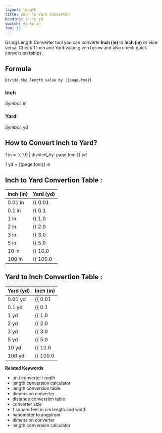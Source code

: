 ```yaml
---
layout: length
title: Inch to Yard Converter
heading: in to yd
switch: yd-to-in
fom: 36
---
```


Using Length Converter tool you can converte **Inch (in)** to **Inch (in)** or vice versa. Check 1 Inch and Yard value given below and also check quick conversion tables.

## Formula
`Divide the length value by {{page.fom}}`

### Inch
*Symbol*: in

### Yard
*Symbol*: yd

## How to Convert Inch to Yard?
1 in = {{ 1.0 | divided_by: page.fom }} yd

1 yd = {{page.fom}} in

## Inch to Yard Convertion Table :

| Inch (in) | Yard (yd) |
| ---- | ---- |
| 0.01 in | {{ 0.01 | divided_by: page.fom | round: 12 }} yd |
| 0.1 in | {{ 0.1 | divided_by: page.fom | round: 12 }} yd |
| 1 in | {{ 1.0 | divided_by: page.fom | round: 12 }} yd |
| 2 in | {{ 2.0 | divided_by: page.fom | round: 12 }} yd |
| 3 in | {{ 3.0 | divided_by: page.fom | round: 12 }} yd |
| 5 in | {{ 5.0 | divided_by: page.fom | round: 12 }} yd |
| 10 in | {{ 10.0 | divided_by: page.fom | round: 12 }} yd |
| 100 in | {{ 100.0 | divided_by: page.fom | round: 12 }} yd |

## Yard to Inch Convertion Table :

| Yard (yd) | Inch (in) |
| ---- | ---- |
| 0.01 yd | {{ 0.01 | times: page.fom | round: 12 }} in |
| 0.1 yd | {{ 0.1 | times: page.fom | round: 12 }} in |
| 1 yd | {{ 1.0 | times: page.fom | round: 12 }} in |
| 2 yd | {{ 2.0 | times: page.fom | round: 12 }} in |
| 3 yd | {{ 3.0 | times: page.fom | round: 12 }} in |
| 5 yd | {{ 5.0 | times: page.fom | round: 12 }} in |
| 10 yd | {{ 10.0 | times: page.fom | round: 12 }} in |
| 100 yd | {{ 100.0 | times: page.fom | round: 12 }} in |

<script>
selectInput[4].selected = true
selectOutput[6].selected = true
</script>

  **Related Keywords**

  <ul class='relatedKeyword'>
    <li>unit converter length</li>
    <li>length conversion calculator</li>
    <li>length conversion table</li>
    <li>dimension converter</li>
    <li>distance conversion table</li>
    <li>converter size</li>
    <li>1 square feet in cm length and width</li>
    <li>nanometer to angstrom</li>
    <li>dimension converter</li>
    <li>length conversion calculator</li>
  </ul>
  